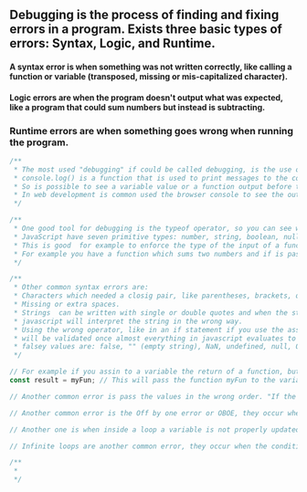 ## Debugging is the process of finding and fixing errors in a program. Exists three basic types of errors: Syntax, Logic, and Runtime.
#### A syntax error is when something was not written correctly, like calling a function or variable (transposed, missing or mis-capitalized character).
#### Logic errors are when the program doesn't output what was expected, like a program that could sum numbers but instead is subtracting.
### Runtime errors are when something goes wrong when running the program.

```JavaScript
/**
 * The most used "debugging" if could be called debugging, is the use of console.log() to print checkpoints throughout the code.
 * console.log() is a function that is used to print messages to the console.
 * So is possible to see a variable value or a function output before they're processed. So you can assure that they have the expected value.
 * In web development is common used the browser console to see the output of console.log(). Beside log(), console have a bunch of methods, like warn() and clear().
 */

/**
 * One good tool for debugging is the typeof operator, so you can see what type of variable is.
 * JavaScript have seven primitive types: number, string, boolean, null, undefined, symbol (ES6) and BigInt(ES2020). And one mutiple type: object.
 * This is good  for example to enforce the type of the input of a function.
 * For example you have a function which sums two numbers and if is passed a string ("7" instead of 7) it will concatenate the string with the number instead of summing.
 */

/**
 * Other common syntax errors are:
 * Characters which needed a closig pair, like parentheses, brackets, quotes, etc.
 * Missing or extra spaces.
 * Strings  can be written with single or double quotes and when the string have the need of use the single or double quote if you not mix or escape the quotes,
 * javascript will interpret the string in the wrong way.
 * Using the wrong operator, like in an if statement if you use the assignment ("=") operator instead of the equality ("==" or "===") operator, in almost all cases it
 * will be validated once almost everything in javascript evaluates to true, only falsy values will not be validated.
 * falsey values are: false, "" (empty string), NaN, undefined, null, 0 (number zero).
 */

// For example if you assin to a variable the return of a function, but forget the parentheses, you will pass the function instead of a value
const result = myFun; // This will pass the function myFun to the variable result. When you print the value of result you will get [Function: myFun] instead of a value

// Another common error is pass the values in the wrong order. "If the arguments are different types, such as a function expecting an array and an integer, this will likely throw a runtime error. If the arguments are the same type (all integers, for example), then the logic of the code won't make sense." quote from freeCodeCamp. 

// Another common error is the Off by one error or OBOE, they occur when you try to access a index out of the range of an array or string.

// Another one is when inside a loop a variable is not properly updated, if they're supposed to be reinitialized and aren't or vice-versa.

// Infinite loops are another common error, they occur when the condition of a loop is always true.

/**
 * 
 */
```